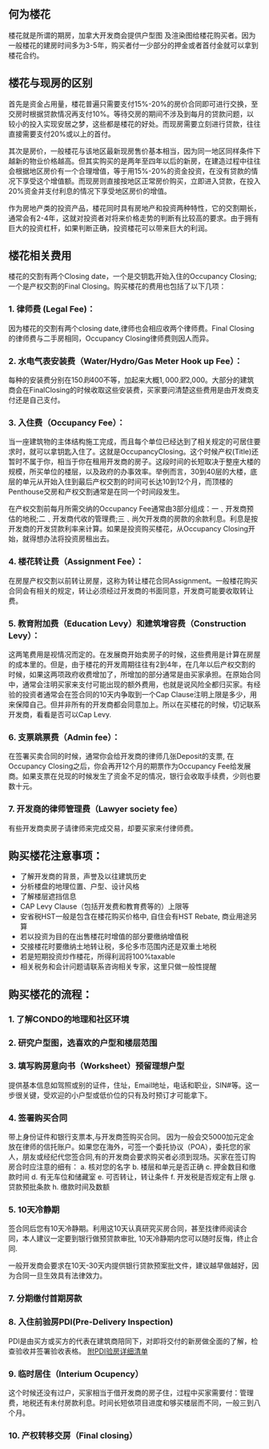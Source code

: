 ﻿
## 何为楼花
楼花就是所谓的期房，加拿大开发商会提供户型图 及渲染图给楼花购买者。因为一般楼花的建房时间多为3-5年，购买者付一少部分的押金或者首付金就可以拿到楼花合约。

## 楼花与现房的区别
首先是资金占用量，楼花普遍只需要支付15%-20%的房价合同即可进行交换，至交房时根据贷款情况再支付10%。等待交房的期间不涉及到每月的贷款问题，以较小的投入实现安居之梦，这些都是楼花的好处。而现房需要立刻进行贷款，往往直接需要支付20%或以上的首付。


其次是房价，一般楼花与该地区最新现房售价基本相当，因为同一地区同样条件下越新的物业价格越高。但其实购买的是两年至四年以后的新房，在建造过程中往往会根据地区房价有一个合理增值，等于用15%-20%的资金投资，在没有贷款的情况下享受这个增值额。而现房则直接按地区正常房价购买，立即进入贷款，在投入20%资金并支付利息的情况下享受地区房价的增值。

作为房地产类的投资产品，楼花同时具有房地产和投资两种特性，它的交割期长，通常会有2-4年，这就对投资者对将来价格走势的判断有比较高的要求。由于拥有巨大的投资杠杆，如果判断正确，投资楼花可以带来巨大的利润。

## 楼花相关费用

楼花的交割有两个Closing date，一个是交钥匙开始入住的Occupancy Closing;一个是产权交割的Final Closing。购买楼花的费用也包括了以下几项：

### 1. 律师费 (Legal Fee)：

因为楼花的交割有两个closing date,律师也会相应收两个律师费。Final Closing的律师费与二手房相同，Occupancy Closing律师费则因人而异。

### 2. 水电气表安装费（Water/Hydro/Gas Meter Hook up Fee）：
    
每种的安装费分别在$150到$400不等，加起来大概$1,000至$2,000。大部分的建筑商会在FinalClosing的时候收取这些安装费，买家要问清楚这些费用是由开发商支付还是自己支付。

### 3. 入住费（Occupancy Fee）：

当一座建筑物的主体结构施工完成，而且每个单位已经达到了相关规定的可居住要求时，就可以拿钥匙入住了。这就是OccupancyClosing。这个时候产权(Title)还暂时不属于你，相当于你在租用开发商的房子。这段时间的长短取决于整座大楼的规模，所买单位的楼层，以及政府的办事效率。举例而言，30到40层的大楼，底层的单元从开始入住到最后产权交割的时间可长达10到12个月，而顶楼的Penthouse交房和产权交割通常是在同一个时间段发生。

在产权交割前每月所需交纳的Occupancy Fee通常由3部分组成：一﹑开发商预估的地税;二﹑开发商代收的管理费;三﹑尚欠开发商的房款的余款利息。利息是按开发商的开发贷款利率来计算。如果是投资购买楼花，从Occupancy Closing开始，就得想办法将投资房租出去。

### 4. 楼花转让费（Assignment Fee）：

在房屋产权交割以前转让房屋，这称为转让楼花合同Assignment。一般楼花购买合同会有相关的规定，转让必须经过开发商的书面同意，开发商可能要收取转让费。

### 5. 教育附加费（Education Levy）和建筑增容费（Construction Levy）：

这两笔费用是视情况而定的。在发展商开始卖房子的时候，这些费用是计算在房屋的成本里的。但是，由于楼花的开发周期往往有2到4年，在几年以后产权交割的时候，如果这两项政府收费增加了，所增加的部分通常是由买家承担。在原始合同中，通常会注明买家来支付可能出现的额外费用，也就是说风险全都归买家。有经验的投资者通常会在签合同的10天内争取到一个Cap Clause注明上限是多少，用来保障自己。但并非所有的开发商都会同意加上。所以在买楼花的时候，切记联系开发商，看看是否可以Cap Levy.

### 6. 支票跳票费（Admin fee）：

在签署买卖合同的时候，通常你会给开发商的律师几张Deposit的支票, 在Occupancy Closing之后，你会再开12个月的期票作为Occupancy Fee给发展商。如果支票在兑现的时候发生了资金不足的情况，银行会收取手续费，少则也要数十元。

### 7. 开发商的律师管理费（Lawyer society fee）
有些开发商卖房子请律师来完成交易，却要买家来付律师费。

## 购买楼花注意事项：
- 了解开发商的背景，声誉及以往建筑历史
- 分析楼盘的地理位置、户型、设计风格
- 了解楼层遮挡信息
- CAP Levy Clause（包括开发费和教育费等的）上限等
- 安省税HST一般是包含在楼花购买价格中, 自住会有HST Rebate, 商业用途另算
- 若以投资为目的在出售楼花时增值的部分要缴纳增值税
- 交接楼花时要缴纳土地转让税，多伦多市范围内还是双重土地税
- 若是短期投资炒作楼花，所得利润将100%taxable
- 相关税务和会计问题请联系咨询相关专家，这里只做一般性提醒

## 购买楼花的流程：
### 1. 了解CONDO的地理和社区环境
### 2. 研究户型图，选喜欢的户型和楼层范围
### 3. 填写购房意向书（Worksheet）预留理想户型

提供基本信息如驾照或别的证件，住址，Email地址，电话和职业，SIN#等。这一步很关键，受欢迎的小户型或低价位的只有及时预订才可能拿下。

### 4. 签署购买合同
带上身份证件和银行支票本,与开发商签购买合同。 因为一般会交5000加元定金放在律师的信托账户。如果您在海外，可签一个委托协议（POA），委托您的家人，朋友或经纪代您签合同,有的开发商会要求购买者必须到现场。买家在签订购房合时应注意的细有：
a. 核对您的名字
b. 楼层和单元是否正确
c. 押金数目和缴款时间
d. 有无车位和储藏室
e. 可否转让，转让条件
f. 开发税是否规定有上限
g. 贷款预批条款
h. 缴款时间及数额

### 5. 10天冷静期

签合同后您有10天冷静期。利用这10天认真研究买房合同，甚至找律师阅读合同，本人建议一定要到银行做预贷款审批, 10天冷静期内您可以随时反悔，终止合同.


一般开发商会要求在10天-30天内提供银行贷款预案批文件，建议越早做越好，因为合同一旦生效具有法律效力。
    
### 7. 分期缴付首期房款
### 8. 入住前验房PDI(Pre-Delivery Inspection)
PDI是由买方或买方的代表在建筑商陪同下，对即将交付的新房做全面的了解，检查验收并签署验收表格。
    [附PDI验房详细清单](https://www.tarion.com/sites/default/files/inline-files/PDI-Checklist.pdf)
  
### 9. 临时居住（Interium Ocupency）
这个时候还没有过户，买家相当于借开发商的房子住，过程中买家需要付：管理费，地税还有未付房款利息。时间长短依项目进度和够买楼层而不同，一般三到八个月。

### 10. 产权转移交房（Final closing）

